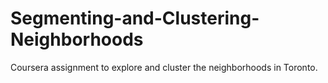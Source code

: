 # Segmenting-and-Clustering-Neighborhoods
Coursera assignment to explore and cluster the neighborhoods in Toronto.
